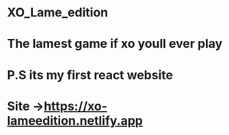 # XO_Lame_edition

# The lamest game if xo youll ever play
# P.S its my first react website
# Site ->https://xo-lameedition.netlify.app
